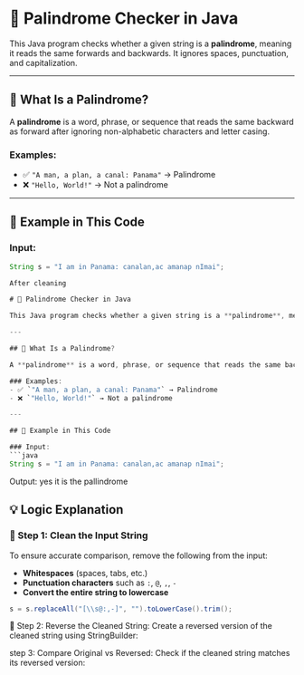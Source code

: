 # 🔁 Palindrome Checker in Java

This Java program checks whether a given string is a **palindrome**, meaning it reads the same forwards and backwards. It ignores spaces, punctuation, and capitalization.

---

## 🧠 What Is a Palindrome?

A **palindrome** is a word, phrase, or sequence that reads the same backward as forward after ignoring non-alphabetic characters and letter casing.

### Examples:
- ✅ `"A man, a plan, a canal: Panama"` → Palindrome  
- ❌ `"Hello, World!"` → Not a palindrome  

---

## 🧪 Example in This Code

### Input:
```java
String s = "I am in Panama: canalan,ac amanap nImai";

After cleaning

# 🔁 Palindrome Checker in Java

This Java program checks whether a given string is a **palindrome**, meaning it reads the same forwards and backwards. It ignores spaces, punctuation, and capitalization.

---

## 🧠 What Is a Palindrome?

A **palindrome** is a word, phrase, or sequence that reads the same backward as forward after ignoring non-alphabetic characters and letter casing.

### Examples:
- ✅ `"A man, a plan, a canal: Panama"` → Palindrome  
- ❌ `"Hello, World!"` → Not a palindrome  

---

## 🧪 Example in This Code

### Input:
```java
String s = "I am in Panama: canalan,ac amanap nImai";
```
Output: yes it is the pallindrome

## 💡 Logic Explanation

### 🔹 Step 1: Clean the Input String

To ensure accurate comparison, remove the following from the input:
- **Whitespaces** (spaces, tabs, etc.)
- **Punctuation characters** such as `:`, `@`, `,`, `-`
- **Convert the entire string to lowercase**

```java
s = s.replaceAll("[\\s@:,-]", "").toLowerCase().trim();
```


🔹 Step 2: Reverse the Cleaned String:
Create a reversed version of the cleaned string using StringBuilder:

step 3: Compare Original vs Reversed:
Check if the cleaned string matches its reversed version: